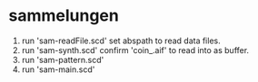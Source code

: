 # sammelungen

1. run 'sam-readFile.scd'
	set abspath to read data files.
2. run 'sam-synth.scd'
	confirm 'coin_.aif' to read into as buffer.
3. run 'sam-pattern.scd'
4. run 'sam-main.scd'

